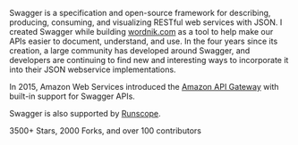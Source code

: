 <!--
title: Swagger
description: A framework for describing, documenting, and consuming JSON webservices.
website: http://swagger.io/
keywords: [design, documentation, development, API]
-->

Swagger is a specification and open-source framework for describing, producing, consuming, and visualizing RESTful web services with JSON. I created Swagger while building [wordnik.com](https://wordnik.com) as a tool to help make our APIs easier to document, understand, and use. In the four years since its creation, a large community has developed around Swagger, and developers are continuing to find new and interesting ways to incorporate it into their JSON webservice implementations.

In 2015, Amazon Web Services introduced the [Amazon API Gateway](http://aws.amazon.com/api-gateway/) with built-in support for Swagger APIs.

Swagger is also supported by [Runscope](https://www.runscope.com/docs/api-testing/importing#radar-export).

3500+ Stars, 2000 Forks, and over 100 contributors
